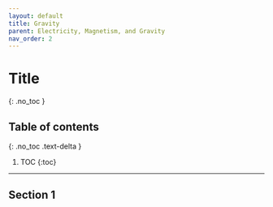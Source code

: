 ```yaml
---
layout: default
title: Gravity
parent: Electricity, Magnetism, and Gravity
nav_order: 2
---
```


# Title
{: .no_toc }

<!-- table of contents for the page -->
## Table of contents
{: .no_toc .text-delta }

1. TOC
{:toc}

---

## Section 1

